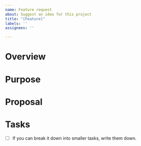 ```yaml
---
name: Feature request
about: Suggest an idea for this project
title: "[Feature]"
labels: ''
assignees: ''

---
```


# Overview
# Purpose
# Proposal
# Tasks
- [ ] If you can break it down into smaller tasks, write them down.
